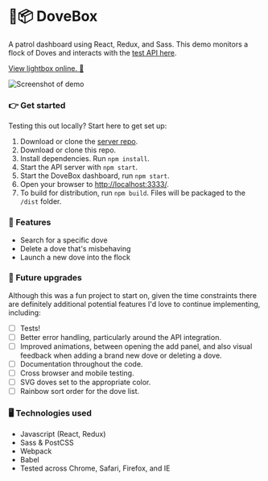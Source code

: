 # 🐥📦 DoveBox
A patrol dashboard using React, Redux, and Sass. This demo monitors a flock of Doves and interacts with the [test API here](https://github.com/spacedarcy/MCUITest).

[View lightbox online. 👀](http://static.trishang.com/db/)

![Screenshot of demo](http://static.trishang.com/db/screenshot-dovebox.jpg "Screenshot of lightbox demo")

### 👉 Get started
Testing this out locally? Start here to get set up:
1. Download or clone the [server repo](https://github.com/spacedarcy/MCUITest).
3. Download or clone this repo.
4. Install dependencies. Run `npm install`.
5. Start the API server with `npm start`.
6. Start the DoveBox dashboard, run `npm start`.
7. Open your browser to [http://localhost:3333/](http://localhost:3333/).
8. To build for distribution, run `npm build`. Files will be packaged to the `/dist` folder.

### 🌟 Features
- Search for a specific dove
- Delete a dove that's misbehaving
- Launch a new dove into the flock

### 🚀 Future upgrades
Although this was a fun project to start on, given the time constraints there are definitely additional potential features I'd love to continue implementing, including:
- [ ] Tests!
- [ ] Better error handling, particularly around the API integration.
- [ ] Improved animations, between opening the add panel, and also visual feedback when adding a brand new dove or deleting a dove.
- [ ] Documentation throughout the code.
- [ ] Cross browser and mobile testing.
- [ ] SVG doves set to the appropriate color.
- [ ] Rainbow sort order for the dove list.

### 🖥 Technologies used
- Javascript (React, Redux)
- Sass & PostCSS
- Webpack
- Babel
- Tested across Chrome, Safari, Firefox, and IE
